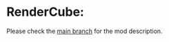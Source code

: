 RenderCube:
==============================
Please check the
[main branch](https://github.com/ArthurLlew/RenderCube)
for the mod description.